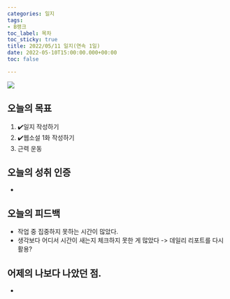 ```yaml
---
categories: 일지
tags:
- B랭크
toc_label: 목차
toc_sticky: true
title: 2022/05/11 일지(연속 1일)
date: 2022-05-10T15:00:00.000+00:00
toc: false

---
```

![](/blog/assets/images/b_rank.webp)

## 오늘의 목표

1. :heavy_check_mark:일지 작성하기
2. :heavy_check_mark:웹소설 1화 작성하기
3. 근력 운동

## 오늘의 성취 인증

* 

## 오늘의 피드백

* 작업 중 집중하지 못하는 시간이 많았다.
* 생각보다 어디서 시간이 새는지 체크하지 못한 게 많았다 -> 데일리 리포트를 다시 활용?

## 어제의 나보다 나았던 점.

* 